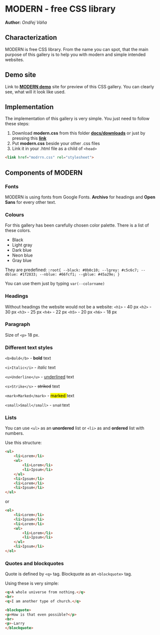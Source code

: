 # MODERN -  free CSS library
**Author:** *Ondřej Váňa*
## Characterization
MODERN is free CSS library. From the name you can spot, that the main purpose of this gallery is to help you with modern and simple intended websites.

## Demo site
Link to **[MODERN demo](https://pslib-cz.github.io/2021l4web-typographic-library-vanaondrej/)** site for preview of this CSS gallery. You can clearly see, what will it look like used.

## Implementation
The implementation of this gallery is very simple. You just need to follow these steps:

 1. Download **modern.css** from this folder **[docs/downloads](https://github.com/pslib-cz/2021l4web-typographic-library-vanaondrej/tree/master/docs/downloads)** or just by pressing this **[link](https://downgit.github.io/#/home?url=https://github.com/pslib-cz/2021l4web-typographic-library-vanaondrej/blob/master/docs/downloads/modern.css)**
 2. Put **modern.css** beside your other .css files
 3. Link it in your .html file as a child of  `<head>`
```html
<link href="modrrn.css" rel="stylesheet">
```

## Components of MODERN
### Fonts
MODERN is using fonts from Google Fonts.
**Archivo** for headings and **Open Sans** for every other text.

### Colours
For this gallery has been carefully chosen color palette.
There is a list of these colors.

 - Black
 - Light gray
 - Dark blue
 - Neon blue 
 - Gray blue
 
 They are predefined:
`:root{
--black: #0b0c10;
--lgrey: #c5c6c7;
--dblue: #1f2833;
--nblue: #66fcf1;
--gblue: #45a29e;
 }`
 
 You can use them just by typing `var(--colorname)`

### Headings
Without headings the website would not be a website:
`<h1>` - 40 px
`<h2>` - 30 px
`<h3>` - 25 px
`<h4>` - 22 px
`<h5>` - 20 px
`<h6>` - 18 px

### Paragraph
Size of `<p>` 18 px.

### Different text styles
`<b>Bold</b>` - **bold** text

`<i>Italic</i>` - *italic* text

`<u>Underline</u>` - <ins>underlined</ins> text

`<s>Strike</s>` - ~~striked~~ text

`<mark>Marked</mark>` - <mark> marked </mark> text

`<small>Small</small>` - <small> small </small> text

### Lists
You can use `<ul>` as an **unordered** list or `<li>` as and **ordered** list with numbers.

Use this structure:
```html
<ul>
	<li>Lorem</li>
	<ul>
		<li>Lorem</li>
		<li>Ipsum</li>
	</ul>
	<li>Ipsum</li>
	<li>Lorem</li>
	<li>Ipsum</li>
</ul>
```
or
```html
<ol>
	<li>Lorem</li>
	<li>Ipsum</li>
	<li>Lorem</li>
	<ul>
		<li>Lorem</li>
		<li>Ipsum</li>
	</ul>
	<li>Ipsum</li>
</ol>
```

### Quotes and blockquotes
Quote is defined by `<q>` tag.
Blockquote as an `<blockquote>` tag.

Using these is very simple:
```html
<q>A whole universe from nothing.</q>
<br>
<q>I am another type of church.</q>

<blockquote>
<p>How is that even possible?</p>
<br>
<p>-Larry
</blockquote>
```

###